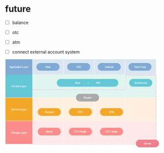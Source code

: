 # future

- [ ] balance
- [ ] otc
- [ ] atm
- [ ] connect external account system


![future](docs/future.png)